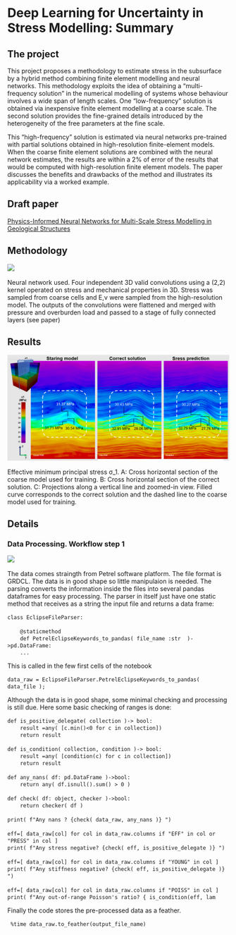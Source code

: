 # Deep Learning for Uncertainty in Stress Modelling: Summary

## The project 
This project proposes a methodology to estimate stress in the subsurface by a hybrid method 
combining finite element modelling and neural networks. This methodology exploits the idea 
of obtaining a “multi-frequency solution” in the numerical modelling of systems whose behaviour
 involves a wide span of length scales. One “low-frequency” solution is obtained via inexpensive 
 finite element modelling at a coarse scale. The second solution provides the fine-grained 
 details introduced by the heterogeneity of the free parameters at the fine scale. 
 
 This “high-frequency” solution is estimated via neural networks pre-trained with partial 
 solutions obtained in high-resolution finite-element models. When the coarse finite element 
 solutions are combined with the neural network estimates, the results are within  a 2% 
 of error of the results that would be computed with high-resolution finite element models.
 The  paper discusses the benefits and drawbacks of the method and illustrates its applicability 
 via a worked example.
 
## Draft paper
 <a href="https://drive.google.com/file/d/1vew6OoRC5vxERwdCl27J2xvy-yxNpib0/view?usp=sharing">
Physics-Informed Neural Networks for Multi-Scale Stress Modelling in Geological Structures
</a>
 
 
 
## Methodology   
![](/images/network.PNG)
<p>Neural network used. Four independent 3D valid convolutions using a (2,2) kernel  
operated on stress and mechanical properties in 3D. Stress was sampled from coarse 
cells and E,ν were sampled from the high-resolution model. The outputs of the 
convolutions were flattened and merged with  pressure and overburden load and passed 
to a stage of  fully connected layers (see paper)</p>

## Results  
![](FrontPage2.png)
<p>Effective minimum principal stress σ_1. A: Cross horizontal section of the coarse 
model used for training. B: Cross horizontal section of the correct solution. 
C: Projections along a vertical line and zoomed-in view. Filled curve corresponds 
to the correct solution and the dashed line to the coarse model used for training. 
</p>
  
## Details
### Data Processing. Workflow step 1
![](/images/raw_data_step1.PNG)

The data comes straingth from Petrel software platform. The file format is GRDCL. The data is in good shape so little manipulaion is needed. 
The parsing converts the information inside the files into several pandas dataframes for easy processing. The parser in itself just have one 
static method that receives as a string the input file and returns a data frame:

```
class EclipseFileParser:
    
    @staticmethod 
    def PetrelEclipseKeywords_to_pandas( file_name :str  )->pd.DataFrame:
    ...
```

This is called in the few first cells of the notebook 
```
data_raw = EclipseFileParser.PetrelEclipseKeywords_to_pandas( data_file );
```

Although the data is in good shape, some minimal checking and processing is still due. 
Here some basic checking of ranges is done:

```
def is_positive_delegate( collection )-> bool: 
    result =any( [c.min()<0 for c in collection])
    return result 

def is_condition( collection, condition )-> bool: 
    result =any( [condition(c) for c in collection])
    return result 

def any_nans( df: pd.DataFrame )->bool: 
    return any( df.isnull().sum() > 0 )
             
def check( df: object, checker )->bool:
    return checker( df )
    
print( f"Any nans ? {check( data_raw, any_nans )} ")

eff=[ data_raw[col] for col in data_raw.columns if "EFF" in col or "PRESS" in col ]
print( f"Any stress negative? {check( eff, is_positive_delegate )} ")

eff=[ data_raw[col] for col in data_raw.columns if "YOUNG" in col ]
print( f"Any stiffness negative? {check( eff, is_positive_delegate )} ")

eff=[ data_raw[col] for col in data_raw.columns if "POISS" in col ]
print( f"Any out-of-range Poisson's ratio? { is_condition(eff, lam
```
Finally the code stores the pre-processed data as a feather.
```
 %time data_raw.to_feather(output_file_name)
```


